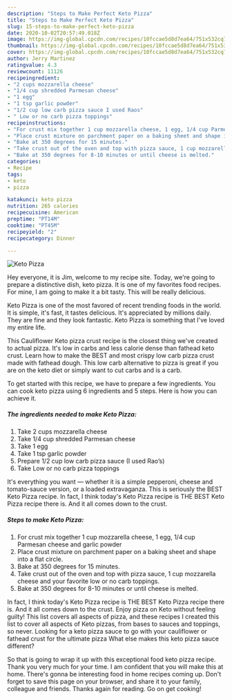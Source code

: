 ```yaml
---
description: "Steps to Make Perfect Keto Pizza"
title: "Steps to Make Perfect Keto Pizza"
slug: 15-steps-to-make-perfect-keto-pizza
date: 2020-10-02T20:57:49.018Z
image: https://img-global.cpcdn.com/recipes/10fccae5d8d7ea64/751x532cq70/keto-pizza-recipe-main-photo.jpg
thumbnail: https://img-global.cpcdn.com/recipes/10fccae5d8d7ea64/751x532cq70/keto-pizza-recipe-main-photo.jpg
cover: https://img-global.cpcdn.com/recipes/10fccae5d8d7ea64/751x532cq70/keto-pizza-recipe-main-photo.jpg
author: Jerry Martinez
ratingvalue: 4.3
reviewcount: 11126
recipeingredient:
- "2 cups mozzarella cheese"
- "1/4 cup shredded Parmesan cheese"
- "1 egg"
- "1 tsp garlic powder"
- "1/2 cup low carb pizza sauce I used Raos"
- " Low or no carb pizza toppings"
recipeinstructions:
- "For crust mix together 1 cup mozzarella cheese, 1 egg, 1/4 cup Parmesan cheese and garlic powder"
- "Place crust mixture on parchment paper on a baking sheet and shape into a flat circle."
- "Bake at 350 degrees for 15 minutes."
- "Take crust out of the oven and top with pizza sauce, 1 cup mozzarella cheese and your favorite low or no carb toppings."
- "Bake at 350 degrees for 8-10 minutes or until cheese is melted."
categories:
- Recipe
tags:
- keto
- pizza

katakunci: keto pizza 
nutrition: 265 calories
recipecuisine: American
preptime: "PT14M"
cooktime: "PT45M"
recipeyield: "2"
recipecategory: Dinner

---
```



![Keto Pizza](https://img-global.cpcdn.com/recipes/10fccae5d8d7ea64/751x532cq70/keto-pizza-recipe-main-photo.jpg)

Hey everyone, it is Jim, welcome to my recipe site. Today, we're going to prepare a distinctive dish, keto pizza. It is one of my favorites food recipes. For mine, I am going to make it a bit tasty. This will be really delicious.

Keto Pizza is one of the most favored of recent trending foods in the world. It is simple, it's fast, it tastes delicious. It's appreciated by millions daily. They are fine and they look fantastic. Keto Pizza is something that I've loved my entire life.

This Cauliflower Keto pizza crust recipe is the closest thing we&#39;ve created to actual pizza. It&#39;s low in carbs and less calorie dense than fathead keto crust. Learn how to make the BEST and most crispy low carb pizza crust made with fathead dough. This low carb alternative to pizza is great if you are on the keto diet or simply want to cut carbs and is a carb.


To get started with this recipe, we have to prepare a few ingredients. You can cook keto pizza using 6 ingredients and 5 steps. Here is how you can achieve it.

<!--inarticleads1-->

##### The ingredients needed to make Keto Pizza:

1. Take 2 cups mozzarella cheese
1. Take 1/4 cup shredded Parmesan cheese
1. Take 1 egg
1. Take 1 tsp garlic powder
1. Prepare 1/2 cup low carb pizza sauce (I used Rao’s)
1. Take  Low or no carb pizza toppings


It&#39;s everything you want — whether it is a simple pepperoni, cheese and tomato-sauce version, or a loaded extravaganza. This is seriously the BEST Keto Pizza recipe. In fact, I think today&#39;s Keto Pizza recipe is THE BEST Keto Pizza recipe there is. And it all comes down to the crust. 

<!--inarticleads2-->

##### Steps to make Keto Pizza:

1. For crust mix together 1 cup mozzarella cheese, 1 egg, 1/4 cup Parmesan cheese and garlic powder
1. Place crust mixture on parchment paper on a baking sheet and shape into a flat circle.
1. Bake at 350 degrees for 15 minutes.
1. Take crust out of the oven and top with pizza sauce, 1 cup mozzarella cheese and your favorite low or no carb toppings.
1. Bake at 350 degrees for 8-10 minutes or until cheese is melted.


In fact, I think today&#39;s Keto Pizza recipe is THE BEST Keto Pizza recipe there is. And it all comes down to the crust. Enjoy pizza on Keto without feeling guilty! This list covers all aspects of pizza, and these recipes I created this list to cover all aspects of Keto pizzas, from bases to sauces and toppings, so never. Looking for a keto pizza sauce to go with your cauliflower or fathead crust for the ultimate pizza What else makes this keto pizza sauce different? 

So that is going to wrap it up with this exceptional food keto pizza recipe. Thank you very much for your time. I am confident that you will make this at home. There's gonna be interesting food in home recipes coming up. Don't forget to save this page on your browser, and share it to your family, colleague and friends. Thanks again for reading. Go on get cooking!
